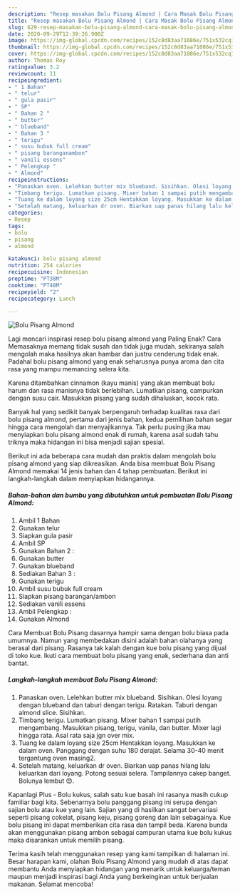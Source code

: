 ```yaml
---
description: "Resep masakan Bolu Pisang Almond | Cara Masak Bolu Pisang Almond Yang Bisa Manjain Lidah"
title: "Resep masakan Bolu Pisang Almond | Cara Masak Bolu Pisang Almond Yang Bisa Manjain Lidah"
slug: 629-resep-masakan-bolu-pisang-almond-cara-masak-bolu-pisang-almond-yang-bisa-manjain-lidah
date: 2020-09-29T12:39:26.900Z
image: https://img-global.cpcdn.com/recipes/152c8d83aa71086e/751x532cq70/bolu-pisang-almond-foto-resep-utama.jpg
thumbnail: https://img-global.cpcdn.com/recipes/152c8d83aa71086e/751x532cq70/bolu-pisang-almond-foto-resep-utama.jpg
cover: https://img-global.cpcdn.com/recipes/152c8d83aa71086e/751x532cq70/bolu-pisang-almond-foto-resep-utama.jpg
author: Thomas Roy
ratingvalue: 3.2
reviewcount: 11
recipeingredient:
- " 1 Bahan"
- " telur"
- " gula pasir"
- " SP"
- " Bahan 2 "
- " butter"
- " blueband"
- " Bahan 3 "
- " terigu"
- " susu bubuk full cream"
- " pisang baranganambon"
- " vanili essens"
- " Pelengkap "
- " Almond"
recipeinstructions:
- "Panaskan oven. Lelehkan butter mix blueband. Sisihkan. Olesi loyang dengan blueband dan taburi dengan terigu. Ratakan. Taburi dengan almond slice. Sisihkan."
- "Timbang terigu. Lumatkan pisang. Mixer bahan 1 sampai putih mengambang. Masukkan pisang, terigu, vanila, dan butter. Mixer lagi hingga rata. Asal rata saja jgn over mix."
- "Tuang ke dalam loyang size 25cm Hentakkan loyang. Masukkan ke dalam oven. Panggang dengan suhu 180 derajat. Selama 30-40 menit tergantung oven masing2."
- "Setelah matang, keluarkan dr oven. Biarkan uap panas hilang lalu keluarkan dari loyang. Potong sesuai selera. Tampilannya cakep banget. Bolunya lembut 😍."
categories:
- Resep
tags:
- bolu
- pisang
- almond

katakunci: bolu pisang almond 
nutrition: 254 calories
recipecuisine: Indonesian
preptime: "PT38M"
cooktime: "PT48M"
recipeyield: "2"
recipecategory: Lunch

---
```



![Bolu Pisang Almond](https://img-global.cpcdn.com/recipes/152c8d83aa71086e/751x532cq70/bolu-pisang-almond-foto-resep-utama.jpg)

Lagi mencari inspirasi resep bolu pisang almond yang Paling Enak? Cara Memasaknya memang tidak susah dan tidak juga mudah. sekiranya salah mengolah maka hasilnya akan hambar dan justru cenderung tidak enak. Padahal bolu pisang almond yang enak seharusnya punya aroma dan cita rasa yang mampu memancing selera kita.

Karena ditambahkan cinnamon (kayu manis) yang akan membuat bolu harum dan rasa manisnya tidak berlebihan. Lumatkan pisang, campurkan dengan susu cair. Masukkan pisang yang sudah dihaluskan, kocok rata.

Banyak hal yang sedikit banyak berpengaruh terhadap kualitas rasa dari bolu pisang almond, pertama dari jenis bahan, kedua pemilihan bahan segar hingga cara mengolah dan menyajikannya. Tak perlu pusing jika mau menyiapkan bolu pisang almond enak di rumah, karena asal sudah tahu triknya maka hidangan ini bisa menjadi sajian spesial.


Berikut ini ada beberapa cara mudah dan praktis dalam mengolah bolu pisang almond yang siap dikreasikan. Anda bisa membuat Bolu Pisang Almond memakai 14 jenis bahan dan 4 tahap pembuatan. Berikut ini langkah-langkah dalam menyiapkan hidangannya.

<!--inarticleads1-->

##### Bahan-bahan dan bumbu yang dibutuhkan untuk pembuatan Bolu Pisang Almond:

1. Ambil  1 Bahan
1. Gunakan  telur
1. Siapkan  gula pasir
1. Ambil  SP
1. Gunakan  Bahan 2 :
1. Gunakan  butter
1. Gunakan  blueband
1. Sediakan  Bahan 3 :
1. Gunakan  terigu
1. Ambil  susu bubuk full cream
1. Siapkan  pisang barangan/ambon
1. Sediakan  vanili essens
1. Ambil  Pelengkap :
1. Gunakan  Almond


Cara Membuat Bolu Pisang dasarnya hampir sama dengan bolu biasa pada umumnya. Namun yang membedakan disini adalah bahan olahanya yang berasal dari pisang. Rasanya tak kalah dengan kue bolu pisang yang dijual di toko kue. Ikuti cara membuat bolu pisang yang enak, sederhana dan anti bantat. 

<!--inarticleads2-->

##### Langkah-langkah membuat Bolu Pisang Almond:

1. Panaskan oven. Lelehkan butter mix blueband. Sisihkan. Olesi loyang dengan blueband dan taburi dengan terigu. Ratakan. Taburi dengan almond slice. Sisihkan.
1. Timbang terigu. Lumatkan pisang. Mixer bahan 1 sampai putih mengambang. Masukkan pisang, terigu, vanila, dan butter. Mixer lagi hingga rata. Asal rata saja jgn over mix.
1. Tuang ke dalam loyang size 25cm Hentakkan loyang. Masukkan ke dalam oven. Panggang dengan suhu 180 derajat. Selama 30-40 menit tergantung oven masing2.
1. Setelah matang, keluarkan dr oven. Biarkan uap panas hilang lalu keluarkan dari loyang. Potong sesuai selera. Tampilannya cakep banget. Bolunya lembut 😍.


Kapanlagi Plus - Bolu kukus, salah satu kue basah ini rasanya masih cukup familiar bagi kita. Sebenarnya bolu panggang pisang ini serupa dengan sajian bolu atau kue yang lain. Sajian yang di hasilkan sangat bervariasi seperti pisang cokelat, pisang keju, pisang goreng dan lain sebagainya. Kue bolu pisang ini dapat memberikan cita rasa dan tampil beda. Karena bunda akan menggunakan pisang ambon sebagai campuran utama kue bolu kukus maka disarankan untuk memilih pisang. 

Terima kasih telah menggunakan resep yang kami tampilkan di halaman ini. Besar harapan kami, olahan Bolu Pisang Almond yang mudah di atas dapat membantu Anda menyiapkan hidangan yang menarik untuk keluarga/teman maupun menjadi inspirasi bagi Anda yang berkeinginan untuk berjualan makanan. Selamat mencoba!
